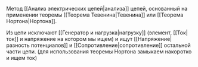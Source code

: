 Метод [[Анализ электрических цепей|анализа]] цепей, основанный на применении теоремы [[Теорема Тевенина|Тевенина]] или [[Теорема Нортона|Нортона]].

Из цепи исключают [[Генератор и нагрузка|нагрузку]] (элемент, [[Ток|ток]] и напряжение на котором мы ищем) и ищут [[Напряжение|разность потенциалов]] и [[Сопротивление|сопротивление]] остальной части цепи. (для использования теоремы Нортона замыкаем накоротко и ищем ток)